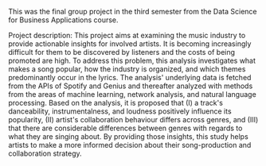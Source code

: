 This was the final group project in the third semester from the Data Science for Business Applications course. 

Project description:
This project aims at examining the music industry to provide actionable insights for involved artists. It is becoming increasingly difficult for them to be discovered by listeners and the costs of being promoted are high. To address this problem, this analysis investigates what makes a song popular, how the industry is organized, and which themes predominantly occur in the lyrics. The analysis' underlying data is fetched from the APIs of Spotify and Genius and thereafter analyzed with methods from the areas of machine learning, network analysis, and natural language processing. Based on the analysis, it is proposed that (I) a track's danceability, instrumentalness, and loudness positively influence its popularity, (II) artist's collaboration behaviour differs across genres, and (III) that there are considerable differences between genres with regards to what they are singing about. By providing those insights, this study helps artists to make a more informed decision about their song-production and collaboration strategy. 
